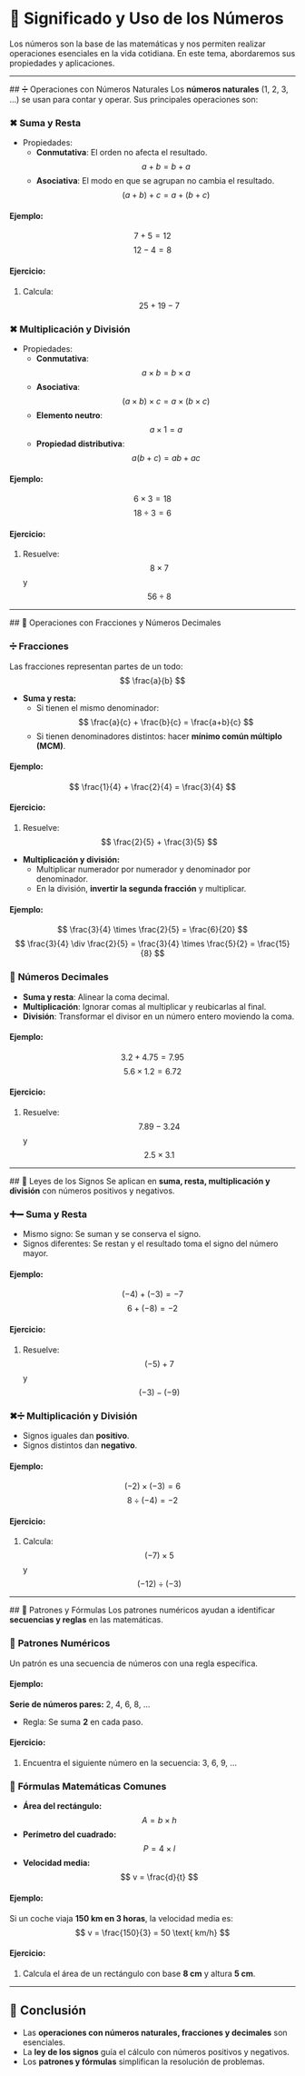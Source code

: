 # 🔢 Significado y Uso de los Números

Los números son la base de las matemáticas y nos permiten realizar operaciones esenciales en la vida cotidiana. En este tema, abordaremos sus propiedades y aplicaciones.

---
##<span id="numeros"> ➗ Operaciones con Números Naturales</span>
Los **números naturales** (1, 2, 3, …) se usan para contar y operar. Sus principales operaciones son:

### ✖ **Suma y Resta**
- Propiedades:
  - **Conmutativa**: El orden no afecta el resultado. $$ a + b = b + a $$
  - **Asociativa**: El modo en que se agrupan no cambia el resultado. $$ (a + b) + c = a + (b + c) $$
  
#### **Ejemplo:**
$$ 7 + 5 = 12 $$
$$ 12 - 4 = 8 $$

#### **Ejercicio:**
1. Calcula: $$ 25 + 19 - 7 $$

### ✖ **Multiplicación y División**
- Propiedades:
  - **Conmutativa**: $$ a \times b = b \times a $$
  - **Asociativa**: $$ (a \times b) \times c = a \times (b \times c) $$
  - **Elemento neutro**: $$ a \times 1 = a $$
  - **Propiedad distributiva**: $$ a (b + c) = ab + ac $$

#### **Ejemplo:**
$$ 6 \times 3 = 18 $$
$$ 18 \div 3 = 6 $$

#### **Ejercicio:**
1. Resuelve: $$ 8 \times 7 $$ y $$ 56 \div 8 $$

---
##<span id="fracciones"> 🧮 Operaciones con Fracciones y Números Decimales</span>

### ➗ **Fracciones**
Las fracciones representan partes de un todo: $$ \frac{a}{b} $$

- **Suma y resta:**
  - Si tienen el mismo denominador: $$ \frac{a}{c} + \frac{b}{c} = \frac{a+b}{c} $$
  - Si tienen denominadores distintos: hacer **mínimo común múltiplo (MCM)**.

#### **Ejemplo:**
$$ \frac{1}{4} + \frac{2}{4} = \frac{3}{4} $$

#### **Ejercicio:**
1. Resuelve: $$ \frac{2}{5} + \frac{3}{5} $$

- **Multiplicación y división:**
  - Multiplicar numerador por numerador y denominador por denominador.
  - En la división, **invertir la segunda fracción** y multiplicar.

#### **Ejemplo:**
$$ \frac{3}{4} \times \frac{2}{5} = \frac{6}{20} $$
$$ \frac{3}{4} \div \frac{2}{5} = \frac{3}{4} \times \frac{5}{2} = \frac{15}{8} $$

### 🔢 **Números Decimales**
- **Suma y resta**: Alinear la coma decimal.
- **Multiplicación**: Ignorar comas al multiplicar y reubicarlas al final.
- **División**: Transformar el divisor en un número entero moviendo la coma.

#### **Ejemplo:**
$$ 3.2 + 4.75 = 7.95 $$
$$ 5.6 \times 1.2 = 6.72 $$

#### **Ejercicio:**
1. Resuelve: $$ 7.89 - 3.24 $$ y $$ 2.5 \times 3.1 $$

---
##<span id="signos"> 🔄 Leyes de los Signos</span>
Se aplican en **suma, resta, multiplicación y división** con números positivos y negativos.

### ➕➖ **Suma y Resta**
- Mismo signo: Se suman y se conserva el signo.
- Signos diferentes: Se restan y el resultado toma el signo del número mayor.

#### **Ejemplo:**
$$ (-4) + (-3) = -7 $$
$$ 6 + (-8) = -2 $$

#### **Ejercicio:**
1. Resuelve: $$ (-5) + 7 $$ y $$ (-3) - (-9) $$

### ✖➗ **Multiplicación y División**
- Signos iguales dan **positivo**.
- Signos distintos dan **negativo**.

#### **Ejemplo:**
$$ (-2) \times (-3) = 6 $$
$$ 8 \div (-4) = -2 $$

#### **Ejercicio:**
1. Calcula: $$ (-7) \times 5 $$ y $$ (-12) \div (-3) $$

---
##<span id="patrones"> 📐 Patrones y Fórmulas</span>
Los patrones numéricos ayudan a identificar **secuencias y reglas** en las matemáticas.

### 🔢 **Patrones Numéricos**
Un patrón es una secuencia de números con una regla específica.

#### **Ejemplo:**
**Serie de números pares:** 2, 4, 6, 8, …
- Regla: Se suma **2** en cada paso.

#### **Ejercicio:**
1. Encuentra el siguiente número en la secuencia: 3, 6, 9, …

### 📝 **Fórmulas Matemáticas Comunes**
- **Área del rectángulo:** $$ A = b \times h $$
- **Perímetro del cuadrado:** $$ P = 4 \times l $$
- **Velocidad media:** $$ v = \frac{d}{t} $$

#### **Ejemplo:**
Si un coche viaja **150 km en 3 horas**, la velocidad media es:
$$ v = \frac{150}{3} = 50 \text{ km/h} $$

#### **Ejercicio:**
1. Calcula el área de un rectángulo con base **8 cm** y altura **5 cm**.

---
## 🎯 Conclusión
- Las **operaciones con números naturales, fracciones y decimales** son esenciales.
- La **ley de los signos** guía el cálculo con números positivos y negativos.
- Los **patrones y fórmulas** simplifican la resolución de problemas.
